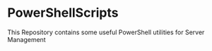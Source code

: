 # PowerShellScripts
This Repository contains some useful PowerShell utilities for Server Management
